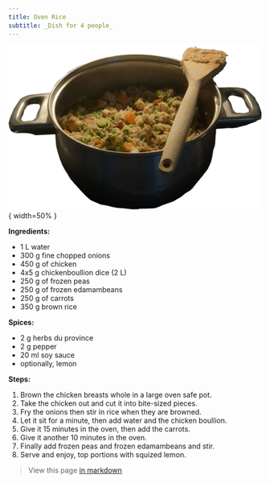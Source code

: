 ```yaml
---
title: Oven Rice
subtitle: _Dish for 4 people_
---
```


![Finished Dish](./oven-rice.png){ width=50% }

**Ingredients:**

- 1 L water
- 300 g fine chopped onions
- 450 g of chicken
- 4x5 g chickenboullion dice (2 L)
- 250 g of frozen peas
- 250 g of frozen edamambeans
- 250 g of carrots
- 350 g brown rice

**Spices:**

- 2 g herbs du province
- 2 g pepper
- 20 ml soy sauce
- optionally, lemon

**Steps:**

1. Brown the chicken breasts whole in a large oven safe pot.
2. Take the chicken out and cut it into bite-sized pieces.
3. Fry the onions then stir in rice when they are browned.
4. Let it sit for a minute, then add water and the chicken boullion.
5. Give it 15 minutes in the oven, then add the carrots. 
6. Give it another 10 minutes in the oven. 
7. Finally add frozen peas and frozen edamambeans and stir.
8. Serve and enjoy, top portions with squized lemon.

> View this page [in markdown](./index.md)
